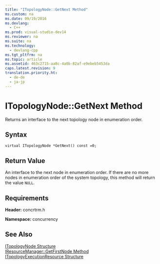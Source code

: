 ```yaml
---
title: "ITopologyNode::GetNext Method"
ms.custom: na
ms.date: 09/19/2016
ms.devlang: 
  - C++
ms.prod: visual-studio-dev14
ms.reviewer: na
ms.suite: na
ms.technology: 
  - devlang-cpp
ms.tgt_pltfrm: na
ms.topic: article
ms.assetid: 463c2715-aa8c-4a0b-82af-e9ebeb5453da
caps.latest.revision: 9
translation.priority.ht: 
  - de-de
  - ja-jp
---
```

# ITopologyNode::GetNext Method
Returns an interface to the next topology node in enumeration order.  
  
## Syntax  
  
```  
virtual ITopologyNode *GetNext() const =0;  
```  
  
## Return Value  
 An interface to the next node in enumeration order. If there are no more nodes in enumeration order of the system topology, this method will return the value `NULL`.  
  
## Requirements  
 **Header:** concrtrm.h  
  
 **Namespace:** concurrency  
  
## See Also  
 [ITopologyNode Structure](../vs140/ITopologyNode-Structure.md)   
 [IResourceManager::GetFirstNode Method](../vs140/IResourceManager--GetFirstNode-Method.md)   
 [ITopologyExecutionResource Structure](../vs140/ITopologyExecutionResource-Structure.md)